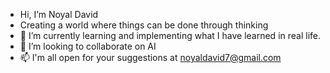 -  Hi, I’m Noyal David
-  Creating a world where things can be done through thinking 
- 🌱 I’m currently learning and implementing what I have learned in real life.
- 💞️ I’m looking to collaborate on AI
- 📫 I'm all open for your suggestions at noyaldavid7@gmail.com
